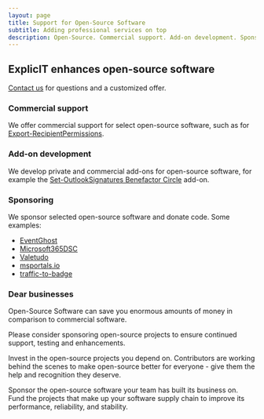 ```yaml
---
layout: page
title: Support for Open-Source Software
subtitle: Adding professional services on top
description: Open-Source. Commercial support. Add-on development. Sponsoring.
---
```

## ExplicIT enhances open-source software
<a href="mailto:welcome@explicitconsulting.at">Contact us</a> for questions and a customized offer.

<div class="tile is-ancestor">
  <div class="tile is-6 is-vertical is-parent">
    <div class="tile is-child box">
      <div class="content">
        <h3>Commercial support</h3>
        <p>We offer commercial support for select open-source software, such as for <a href="/open-source/export-recipientpermissions">Export-RecipientPermissions</a>.</p>
      </div>
    </div>
    <div class="tile is-child box">
      <div class="content">
        <h3>Add-on development</h3>
        <p>We develop private and commercial add-ons for open-source software, for example the <a href="/open-source/set-outlooksignatures">Set-OutlookSignatures Benefactor Circle</a> add-on.</p>
      </div>
    </div>
  </div>
  <div class="tile is-6 is-vertical is-parent">
    <div class="tile is-child box">
      <div class="content">
        <h3>Sponsoring</h3>
        <p>We sponsor selected open-source software and donate code. Some examples:</p>
        <ul>
          <li><a href="https://github.com/EventGhost/EventGhost/">EventGhost</a></li>
          <li><a href="https://github.com/microsoft/Microsoft365DSC">Microsoft365DSC</a></li>
          <li><a href="https://github.com/Hypfer/Valetudo">Valetudo</a></li>
          <li><a href="https://github.com/adamfowlerit/msportals.io">msportals.io</a></li>
          <li><a href="https://github.com/yi-Xu-0100/traffic-to-badge">traffic-to-badge</a></li>
        </ul>
      </div>
    </div>
  </div>
  <div class="tile is-12 is-parent">
    <div class="tile is-child box">
      <div class="content">
        <h3>Dear businesses</h3>
        <p>Open-Source Software can save you enormous amounts of money in comparison to commercial software.</p>
        <p>Please consider sponsoring open-source projects to ensure continued support, testing and enhancements.</p>
        <p>Invest in the open-source projects you depend on. Contributors are working behind the scenes to make open-source better for everyone - give them the help and recognition they deserve.</p>
        <p>Sponsor the open-source software your team has built its business on. Fund the projects that make up your software supply chain to improve its performance, reliability, and stability.</p>
      </div>
    </div>
  </div>
</div>
